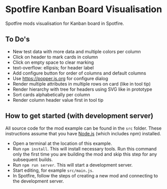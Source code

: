# Spotfire Kanban Board Visualisation

Spotfire mods visualisation for Kanban board in Spotfire.

## To Do's

- New test data with more data and multiple colors per column
- Click on header to mark cards in column
- Click on empty space to clear marking
- text-overflow: ellipsis; for header label
- Add configure button for order of columns and default columns
- Use https://popper.js.org for configure dialog
- Render multiple attributes in multiple rows on card (like in tool tip) 
- Render hierarchy with tree for headers using SVG like in prototype 
- Sort cards alphabetically per column
- Render column header value first in tool tip

## How to get started (with development server)
All source code for the mod example can be found in the `src` folder. 
These instructions assume that you have [Node.js](https://nodejs.org/en/) (which includes npm) installed.

- Open a terminal at the location of this example.
- Run `npm install`. This will install necessary tools. Run this command only the first time you are building the mod and skip this step for any subsequent builds.
- Run `npm run server`. This will start a development server.
- Start editing, for example `src/main.js`.
- In Spotfire, follow the steps of creating a new mod and connecting to the development server.